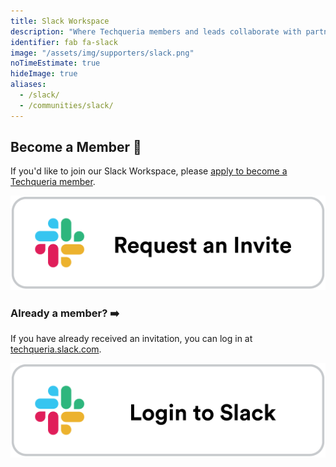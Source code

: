 ```yaml
---
title: Slack Workspace
description: "Where Techqueria members and leads collaborate with partners, allies and each other."
identifier: fab fa-slack
image: "/assets/img/supporters/slack.png"
noTimeEstimate: true
hideImage: true
aliases:
  - /slack/
  - /communities/slack/
---
```


## Become a Member 🌮

If you'd like to join our Slack Workspace, please [apply to become a Techqueria member](/join/).

<a href="/join/" class="image-external-plain" rel="noopener"><img alt="Become a Member" src="/assets/img/communities/slack/request-an-invite.png"></a>

### Already a member? ➡️

If you have already received an invitation, you can log in at [techqueria.slack.com](https://techqueria.slack.com/).

<a href="https://techqueria.slack.com/" target="_blank" class="image-external-plain" rel="noopener"><img alt="Go to Slack" src="/assets/img/communities/slack/login-to-slack.png"></a>
